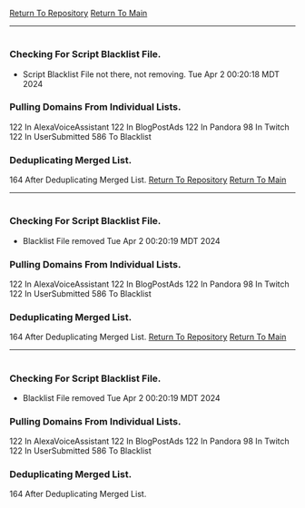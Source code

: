 [Return To Repository](https://github.com/DigitalWarrior/piholeparser/)
[Return To Main](https://github.com/DigitalWarrior/piholeparser/blob/master/RecentRunLogs/Mainlog.md)
____________________________________
# 
### Checking For Script Blacklist File.
* Script Blacklist File not there, not removing. Tue Apr  2 00:20:18 MDT 2024
### Pulling Domains From Individual Lists.
122 In AlexaVoiceAssistant
122 In BlogPostAds
122 In Pandora
98 In Twitch
122 In UserSubmitted
586 To Blacklist
### Deduplicating Merged List.
164 After Deduplicating Merged List.
[Return To Repository](https://github.com/DigitalWarrior/piholeparser/)
[Return To Main](https://github.com/DigitalWarrior/piholeparser/blob/master/RecentRunLogs/Mainlog.md)
____________________________________
# 
### Checking For Script Blacklist File.
* Blacklist File removed Tue Apr  2 00:20:19 MDT 2024
### Pulling Domains From Individual Lists.
122 In AlexaVoiceAssistant
122 In BlogPostAds
122 In Pandora
98 In Twitch
122 In UserSubmitted
586 To Blacklist
### Deduplicating Merged List.
164 After Deduplicating Merged List.
[Return To Repository](https://github.com/DigitalWarrior/piholeparser/)
[Return To Main](https://github.com/DigitalWarrior/piholeparser/blob/master/RecentRunLogs/Mainlog.md)
____________________________________
# 
### Checking For Script Blacklist File.
* Blacklist File removed Tue Apr  2 00:20:19 MDT 2024
### Pulling Domains From Individual Lists.
122 In AlexaVoiceAssistant
122 In BlogPostAds
122 In Pandora
98 In Twitch
122 In UserSubmitted
586 To Blacklist
### Deduplicating Merged List.
164 After Deduplicating Merged List.
